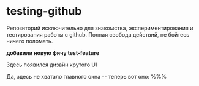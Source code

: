 # testing-github
Репозиторий исключительно для знакомства, экспериментирования и тестирования работы с github. Полная свобода действий, не бойтесь ничего поломать.

**добавили новую фичу test-feature**

Здесь появился дизайн крутого UI

Да, здесь не хватало главного окна -- теперь вот оно: %%%